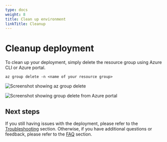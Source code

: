 ```yaml
---
type: docs
weight: 8
title: Clean up environment
linkTitle: Cleanup
---
```


# Cleanup deployment

To clean up your deployment, simply delete the resource group using Azure CLI or Azure portal.

  ```shell
  az group delete -n <name of your resource group>
  ```

  ![Screenshot showing az group delete](./img/az_group_delete.png)

  ![Screenshot showing group delete from Azure portal](./img/portal_delete.png)

## Next steps

If you still having issues with the deployment, please refer to the [Troubleshooting](../troubleshooting//) section. Otherwise, if you have additional questions or feedback, please refer to the [FAQ](../../../faq/) section.